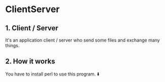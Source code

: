 # ClientServer

## 1. Client / Server

It's an application client / server who send some files and exchange many things.

## 2. How it works

You have to install perl to use this program. ⬇️

